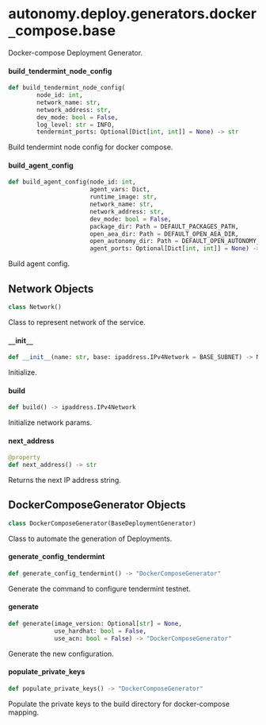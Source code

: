 <a id="autonomy.deploy.generators.docker_compose.base"></a>

# autonomy.deploy.generators.docker`_`compose.base

Docker-compose Deployment Generator.

<a id="autonomy.deploy.generators.docker_compose.base.build_tendermint_node_config"></a>

#### build`_`tendermint`_`node`_`config

```python
def build_tendermint_node_config(
        node_id: int,
        network_name: str,
        network_address: str,
        dev_mode: bool = False,
        log_level: str = INFO,
        tendermint_ports: Optional[Dict[int, int]] = None) -> str
```

Build tendermint node config for docker compose.

<a id="autonomy.deploy.generators.docker_compose.base.build_agent_config"></a>

#### build`_`agent`_`config

```python
def build_agent_config(node_id: int,
                       agent_vars: Dict,
                       runtime_image: str,
                       network_name: str,
                       network_address: str,
                       dev_mode: bool = False,
                       package_dir: Path = DEFAULT_PACKAGES_PATH,
                       open_aea_dir: Path = DEFAULT_OPEN_AEA_DIR,
                       open_autonomy_dir: Path = DEFAULT_OPEN_AUTONOMY_DIR,
                       agent_ports: Optional[Dict[int, int]] = None) -> str
```

Build agent config.

<a id="autonomy.deploy.generators.docker_compose.base.Network"></a>

## Network Objects

```python
class Network()
```

Class to represent network of the service.

<a id="autonomy.deploy.generators.docker_compose.base.Network.__init__"></a>

#### `__`init`__`

```python
def __init__(name: str, base: ipaddress.IPv4Network = BASE_SUBNET) -> None
```

Initialize.

<a id="autonomy.deploy.generators.docker_compose.base.Network.build"></a>

#### build

```python
def build() -> ipaddress.IPv4Network
```

Initialize network params.

<a id="autonomy.deploy.generators.docker_compose.base.Network.next_address"></a>

#### next`_`address

```python
@property
def next_address() -> str
```

Returns the next IP address string.

<a id="autonomy.deploy.generators.docker_compose.base.DockerComposeGenerator"></a>

## DockerComposeGenerator Objects

```python
class DockerComposeGenerator(BaseDeploymentGenerator)
```

Class to automate the generation of Deployments.

<a id="autonomy.deploy.generators.docker_compose.base.DockerComposeGenerator.generate_config_tendermint"></a>

#### generate`_`config`_`tendermint

```python
def generate_config_tendermint() -> "DockerComposeGenerator"
```

Generate the command to configure tendermint testnet.

<a id="autonomy.deploy.generators.docker_compose.base.DockerComposeGenerator.generate"></a>

#### generate

```python
def generate(image_version: Optional[str] = None,
             use_hardhat: bool = False,
             use_acn: bool = False) -> "DockerComposeGenerator"
```

Generate the new configuration.

<a id="autonomy.deploy.generators.docker_compose.base.DockerComposeGenerator.populate_private_keys"></a>

#### populate`_`private`_`keys

```python
def populate_private_keys() -> "DockerComposeGenerator"
```

Populate the private keys to the build directory for docker-compose mapping.

